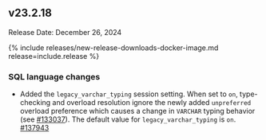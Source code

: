 ## v23.2.18

Release Date: December 26, 2024

{% include releases/new-release-downloads-docker-image.md release=include.release %}

<h3 id="v24-1-9-sql-language-changes">SQL language changes</h3>

- Added the `legacy_varchar_typing` session setting. When set to `on`, type-checking and overload resolution ignore the newly added `unpreferred` overload preference which causes a change in `VARCHAR` typing behavior (see [#133037][#133037]). The default value for `legacy_varchar_typing` is `on`. [#137943][#137943]


[#137943]: https://github.com/cockroachdb/cockroach/pull/137943
[#133037]: https://github.com/cockroachdb/cockroach/pull/133037